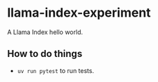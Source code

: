 # llama-index-experiment

A Llama Index hello world.

## How to do things

* `uv run pytest` to run tests.
